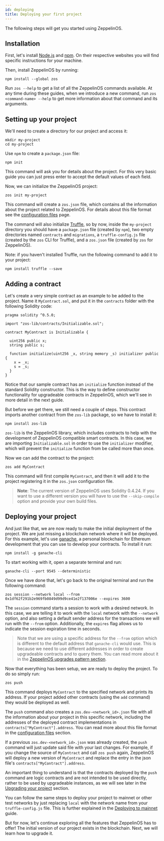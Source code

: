 ```yaml
---
id: deploying
title: Deploying your first project
---
```


The following steps will get you started using ZeppelinOS.

## Installation

First, let's install [Node.js](http://nodejs.org/) and
[npm](https://npmjs.com/). On their
respective websites you will find specific instructions for your machine.

Then, install ZeppelinOS by running:

```console
npm install --global zos
```

Run `zos --help` to get a list of all the ZeppelinOS commands available. At any time
during these guides, when we introduce a new command, run
`zos <command-name> --help` to get more information about that command and
its arguments.

## Setting up your project

We'll need to create a directory for our project and access it:

```console
mkdir my-project
cd my-project
```

Use `npm` to create a `package.json` file:

```console
npm init
```

This command will ask you for details about the project. For this very basic
guide you can just press enter to accept the default values of each field.

Now, we can initialize the ZeppelinOS project:

```console
zos init my-project
```

This command will create a `zos.json` file, which contains all the information
about the project related to ZeppelinOS. For details about this file format see the
[configuration files](configuration.md#zosjson) page.

The command will also initialize [Truffle](https://truffleframework.com/), so
by now, inside the `my-project` directory you should have a `package.json` file
(created by `npm`), two empty directories named `contracts` and `migrations`,
a `truffle-config.js` file (created by the `zos` CLI for Truffle), and a
`zos.json` file (created by `zos` for ZeppelinOS).

Note: if you haven't installed Truffle, run the following command to add it to your project:

```console
npm install truffle --save
```

## Adding a contract

Let's create a very simple contract as an example to be added to the project.
Name it `MyContract.sol`, and put it in the `contracts` folder with the
following Solidity code:

```solidity
pragma solidity ^0.5.0;

import "zos-lib/contracts/Initializable.sol";

contract MyContract is Initializable {

  uint256 public x;
  string public s;

  function initialize(uint256 _x, string memory _s) initializer public {
    x = _x;
    s = _s;
  }
}
```

Notice that our sample contract has an `initialize` function instead of the
standard Solidity constructor. This is the way to define constructor
functionality for upgradeable contracts in ZeppelinOS, which we'll see in
more detail in the next guide.

But before we get there, we still need a couple of steps. This contract
imports another contract from the `zos-lib` package, so we have to install it:

```console
npm install zos-lib
```

`zos-lib` is the ZeppelinOS library, which includes contracts to help with the
development of ZeppelinOS compatible smart contracts. In this case, we are importing
`Initializable.sol` in order to use the `initializer` modifier, which will
prevent the `initialize` function from be called more than once.

Now we can add the contract to the project:

```console
zos add MyContract
```

This command will first compile `MyContract`, and then it will add it to the
project registering it in the `zos.json` configuration file.

> **Note**: The current version of ZeppelinOS uses Solidity 0.4.24. If you
> want to use a different version you will have to use the `--skip-compile`
> option and provide your own build files.

## Deploying your project

And just like that, we are now ready to make the initial deployment of the
project. We are just missing a blockchain network where it will be deployed.
For this example, let's use [ganache](https://truffleframework.com/docs/ganache/quickstart),
a personal blockchain for Ethereum development that you can use to develop
your contracts. To install it run:

```console
npm install -g ganache-cli
```

To start working with it, open a separate terminal and run:

```console
ganache-cli --port 9545 --deterministic
```

Once we have done that, let's go back to the original terminal and
run the following command:

```console
zos session --network local --from 0x1df62f291b2e969fb0849d99d9ce41e2f137006e --expires 3600
```

The `session` command starts a session to work with a desired network.
In this case, we are telling it to work with the `local` network with the
`--network` option, and also setting a default sender address for the
transactions we will run with the `--from` option. Additionally, the
`expires` flag allows us to indicate the session expiration time in seconds.

> Note that we are using a specific address for the `--from` option which
is different to the default address that `ganache-cli` would use.
This is because we need to use different addresses in order to create
upgradeable contracts and to query them. You can read more about it in the
[ZeppelinOS upgrades pattern section](pattern.md).

Now that everything has been setup, we are ready to deploy the project.
To do so simply run:

```console
zos push
```

This command deploys `MyContract` to the specified network and prints its
address. If your project added other
contracts (using the `add` command) they would be deployed as well.

The `push` command also creates a `zos.dev-<network_id>.json` file with all the
information about your project in this specific network, including the addresses of the
deployed contract implementations in `contracts["MyContract"].address`.
You can read more about this file format in the
[configuration files](configuration.md#zos-network-json) section.

If a previous `zos.dev-<network_id>.json` was already created, the `push`
command will just update said file with your last changes. For example, if you
change the source of `MyContract` and call `zos push` again,
ZeppelinOS will deploy a new version of `MyContract`
and replace the entry in the json file's `contracts["MyContract"].address`.

An important thing
to understand is that the contracts deployed by the `push` command are logic contracts and are not intended to be used directly, rather to be used by
upgradeable instances, as we will see later in the
[Upgrading your project](https://docs.zeppelinos.org/docs/upgrading.html) section.

You can follow the same steps to deploy your project to mainnet or other test
networks by just replacing `local` with the network name from your
`truffle-config.js` file. This is further explained in the
[Deploying to mainnet](mainnet) guide.

But for now, let's continue exploring all the features that ZeppelinOS has to offer! The initial
version of our project exists in the blockchain. Next, we will learn how to
upgrade it.
